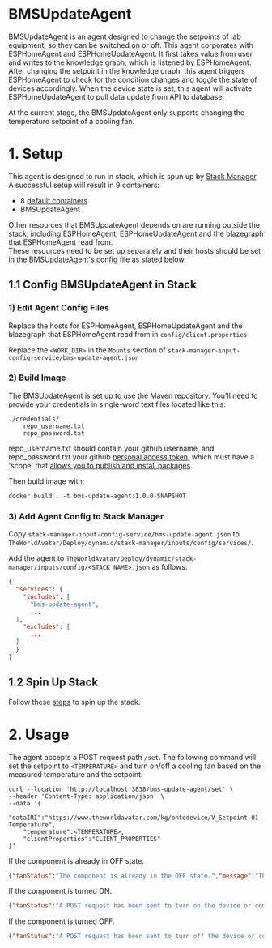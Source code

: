 # BMSUpdateAgent
[comment]: # (TODO: update the description if functionalities increased)
BMSUpdateAgent is an agent designed to change the setpoints of lab equipment, so they can be switched on or off. 
This agent corporates with ESPHomeAgent and ESPHomeUpdateAgent.
It first takes value from user and writes to the knowledge graph, which is listened by ESPHomeAgent. After changing the setpoint in the knowledge graph, this agent triggers ESPHomeAgent to check for the condition changes and toggle the state of devices accordingly. 
When the device state is set, this agent will activate ESPHomeUpdateAgent to pull data update from API to database.

At the current stage, the BMSUpdateAgent only supports changing the temperature setpoint of a cooling fan. 

# 1. Setup
This agent is designed to run in stack, which is spun up by [Stack Manager](https://github.com/cambridge-cares/TheWorldAvatar/tree/main/Deploy/stacks/dynamic/stack-manager).
A successful setup will result in 9 containers:
- 8 [default containers](https://github.com/cambridge-cares/TheWorldAvatar/tree/main/Deploy/stacks/dynamic/stack-manager#spinning-up-a-stack)
- BMSUpdateAgent

Other resources that BMSUpdateAgent depends on are running outside the stack, including ESPHomeAgent, ESPHomeUpdateAgent and the blazegraph that ESPHomeAgent read from.  
These resources need to be set up separately and their hosts should be set in the BMSUpdateAgent's config file as stated below. 

## 1.1 Config BMSUpdateAgent in Stack
### 1) Edit Agent Config Files
Replace the hosts for ESPHomeAgent, ESPHomeUpdateAgent and the blazegraph that ESPHomeAgent read from in `config/client.properties`

Replace the `<WORK_DIR>` in the `Mounts` section of `stack-manager-input-config-service/bms-update-agent.json`

### 2) Build Image
[comment]: # (TODO: the image is supposed to be pushed to the registry)
The BMSUpdateAgent is set up to use the Maven repository. You'll need to provide your credentials in single-word text files located like this:
```
./credentials/
    repo_username.txt
    repo_password.txt
```
repo_username.txt should contain your github username, and repo_password.txt your github [personal access token](https://docs.github.com/en/github/authenticating-to-github/creating-a-personal-access-token),
which must have a 'scope' that [allows you to publish and install packages](https://docs.github.com/en/packages/working-with-a-github-packages-registry/working-with-the-apache-maven-registry#authenticating-to-github-packages).

Then build image with:
```
docker build . -t bms-update-agent:1.0.0-SNAPSHOT
```

### 3) Add Agent Config to Stack Manager
Copy `stack-manager-input-config-service/bms-update-agent.json` to `TheWorldAvatar/Deploy/dynamic/stack-manager/inputs/config/services/`.

Add the agent to `TheWorldAvatar/Deploy/dynamic/stack-manager/inputs/config/<STACK NAME>.json` as follows:
```json
{
  "services": {
    "includes": [
      "bms-update-agent",
      ...
  ],
    "excludes": [
      ...
  ]
  }
}
```

## 1.2 Spin Up Stack
Follow these [steps](https://github.com/cambridge-cares/TheWorldAvatar/tree/main/Deploy/stacks/dynamic/stack-manager#spinning-up-a-stack) to spin up the stack.

# 2. Usage
The agent accepts a POST request path `/set`. The following command will set the setpoint to `<TEMPERATURE>` and turn on/off a cooling fan based on the measured temperature and the setpoint.
```
curl --location 'http://localhost:3838/bms-update-agent/set' \
--header 'Content-Type: application/json' \
--data '{
    "dataIRI":"https://www.theworldavatar.com/kg/ontodevice/V_Setpoint-01-Temperature",
    "temperature":<TEMPERATURE>,
    "clientProperties":"CLIENT_PROPERTIES"
}'
```

If the component is already in OFF state.
```json
{"fanStatus":"The component is already in the OFF state.","message":"The temperature has been set to <TEMPERATURE>"}
```

If the component is turned ON.
```json
{"fanStatus":"A POST request has been sent to turn on the device or component.","message":"The temperature has been set to <TEMPERATURE>"}
```

If the component is turned OFF.
```json
{"fanStatus":"A POST request has been sent to turn off the device or component.","message":"The temperature has been set to <TEMPERATURE>"}
```